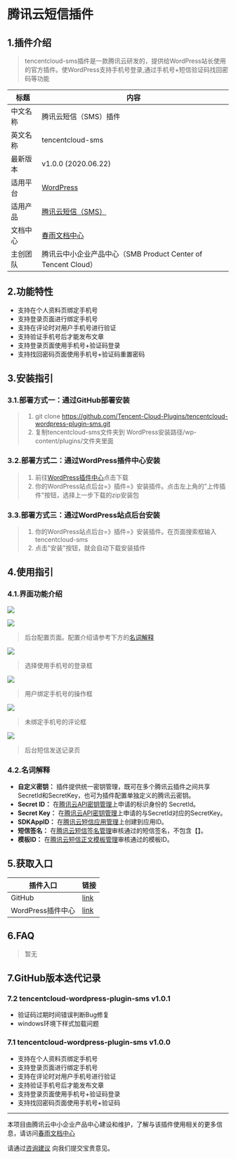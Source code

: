 # 腾讯云短信插件

## 1.插件介绍
> tencentcloud-sms插件是一款腾讯云研发的，提供给WordPress站长使用的官方插件。使WordPress支持手机号登录,通过手机号+短信验证码找回密码等功能

| 标题       | 内容                                                         |
| ---------- | ------------------------------------------------------------ |
| 中文名称     | 腾讯云短信（SMS）插件                                         |
| 英文名称   | tencentcloud-sms                                       |
| 最新版本   | v1.0.0 (2020.06.22)                                           |
| 适用平台 | [WordPress](https://wordpress.org/)                             |
| 适用产品 | [腾讯云短信（SMS）](https://cloud.tencent.com/product/sms)      |
| 文档中心   | [春雨文档中心](https://openapp.qq.com/docs/Wordpress/sms.html) |
| 主创团队   | 腾讯云中小企业产品中心（SMB Product Center of Tencent Cloud）    |

## 2.功能特性

- 支持在个人资料页绑定手机号
- 支持登录页面进行绑定手机号
- 支持在评论时对用户手机号进行验证
- 支持验证手机号后才能发布文章
- 支持登录页面使用手机号+验证码登录
- 支持找回密码页面使用手机号+验证码重置密码

## 3.安装指引

### 3.1.部署方式一：通过GitHub部署安装

> 1. git clone https://github.com/Tencent-Cloud-Plugins/tencentcloud-wordpress-plugin-sms.git
> 2. 复制tencentcloud-sms文件夹到 WordPress安装路径/wp-content/plugins/文件夹里面

### 3.2.部署方式二：通过WordPress插件中心安装
> 1. 前往[WordPress插件中心](https://wordpress.org/plugins/tencentcloud-sms)点击下载
> 2. 你的WordPress站点后台=》插件=》安装插件。点击左上角的"上传插件"按钮，选择上一步下载的zip安装包

### 3.3.部署方式三：通过WordPress站点后台安装
> 1. 你的WordPress站点后台=》插件=》安装插件。在页面搜索框输入tencentcloud-sms
> 2. 点击"安装"按钮，就会自动下载安装插件

## 4.使用指引

### 4.1.界面功能介绍

![](./images/sms1.png)

![](../images/Wordpress/sms2.png)
> 后台配置页面。配置介绍请参考下方的[名词解释](#_4-2-名词解释)

![](./images/sms4.png)
> 选择使用手机号的登录框

![](./images/sms5.png)
> 用户绑定手机号的操作框

![](./images/sms6.png)
> 未绑定手机号的评论框

![](./images/sms7.png)
> 后台短信发送记录页


### 4.2.名词解释
- **自定义密钥：** 插件提供统一密钥管理，既可在多个腾讯云插件之间共享SecretId和SecretKey，也可为插件配置单独定义的腾讯云密钥。
- **Secret ID：** 在[腾讯云API密钥管理](https://console.cloud.tencent.com/cam/capi)上申请的标识身份的 SecretId。
- **Secret Key：** 在[腾讯云API密钥管理](https://console.cloud.tencent.com/cam/capi)上申请的与SecretId对应的SecretKey。
- **SDKAppID：** 在[腾讯云短信应用管理](https://console.cloud.tencent.com/smsv2/app-manage)上创建到应用ID。
- **短信签名：** 在[腾讯云短信签名管理](https://console.cloud.tencent.com/smsv2/csms-sign)审核通过的短信签名，不包含【】。
- **模板ID：** 在[腾讯云短信正文模板管理](https://console.cloud.tencent.com/smsv2/csms-template)审核通过的模板ID。


## 5.获取入口

| 插件入口          | 链接                                                         |
| ----------------- | ------------------------------------------------------------ |
| GitHub            | [link](https://github.com/Tencent-Cloud-Plugins/tencentcloud-wordpress-plugin-sms)   |
| WordPress插件中心 |  [link](https://wordpress.org/plugins/tencentcloud-sms)   |


## 6.FAQ

> 暂无

## 7.GitHub版本迭代记录

### 7.2 tencentcloud-wordpress-plugin-sms v1.0.1
- 验证码过期时间错误判断Bug修复
- windows环境下样式加载问题

### 7.1 tencentcloud-wordpress-plugin-sms v1.0.0
- 支持在个人资料页绑定手机号
- 支持登录页面进行绑定手机号
- 支持在评论时对用户手机号进行验证
- 支持验证手机号后才能发布文章
- 支持登录页面使用手机号+验证码登录
- 支持找回密码页面使用手机号+验证码

---
本项目由腾讯云中小企业产品中心建设和维护，了解与该插件使用相关的更多信息，请访问[春雨文档中心](https://openapp.qq.com/docs/Wordpress/sms.html) 

请通过[咨询建议](https://support.qq.com/products/164613) 向我们提交宝贵意见。